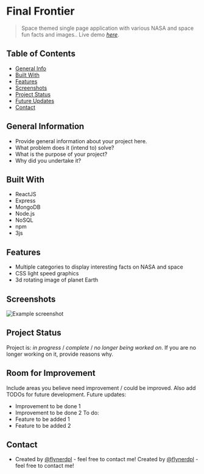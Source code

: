 # Final Frontier
> Space themed single page application with various NASA and space fun facts and images..
> Live demo [_here_](http://3.142.119.4/). <!-- If you have the project hosted somewhere, include the link here. -->
## Table of Contents
* [General Info](#general-information)
* [Built With](#technologies-used)
* [Features](#features)
* [Screenshots](#screenshots)
* [Project Status](#project-status)
* [Future Updates](#room-for-improvement)
* [Contact](#contact)
<!-- * [License](#license) -->
## General Information
- Provide general information about your project here.
- What problem does it (intend to) solve?
- What is the purpose of your project?
- Why did you undertake it?
<!-- You don't have to answer all the questions - just the ones relevant to your project. -->
## Built With
- ReactJS
- Express
- MongoDB
- Node.js
- NoSQL
- npm
- 3js
## Features
- Multiple categories to display interesting facts on NASA and space
- CSS light speed graphics
- 3d rotating image of planet Earth
## Screenshots
![Example screenshot](./img/screenshot.png)
<!-- If you have screenshots you'd like to share, include them here. -->
## Project Status
Project is: _in progress_ / _complete_ / _no longer being worked on_. If you are no longer working on it, provide reasons why.
## Room for Improvement
Include areas you believe need improvement / could be improved. Also add TODOs for future development.
Future updates:
- Improvement to be done 1
- Improvement to be done 2
To do:
- Feature to be added 1
- Feature to be added 2




## Contact
- Created by [@flynerdpl](https://www.flynerd.pl/) - feel free to contact me!
Created by [@flynerdpl](https://www.flynerd.pl/) - feel free to contact me!


<!-- Optional -->
<!-- ## License -->
<!-- This project is open source and available under the [... License](). -->
<!-- You don't have to include all sections - just the one's relevant to your project -->
